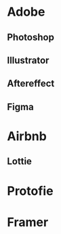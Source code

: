 # Adobe
## Photoshop
## Illustrator
## Aftereffect
## Figma

# Airbnb
## Lottie

# Protofie
# Framer
